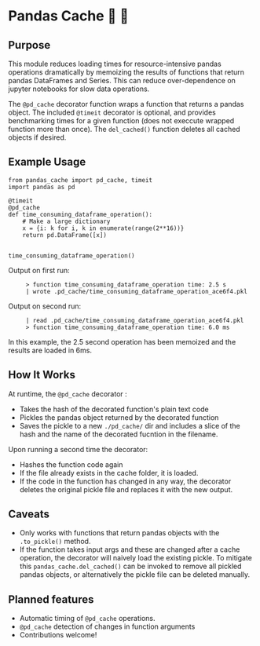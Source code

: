 # Pandas Cache  🐼 💸 


## Purpose
This module reduces loading times for resource-intensive pandas operations dramatically by memoizing the results of functions that return pandas DataFrames and Series. This can reduce over-dependence on jupyter notebooks for slow data operations.


The `@pd_cache` decorator function wraps a function that returns a pandas object. The included `@timeit` decorator is optional, and provides benchmarking times for a given function (does not execcute wrapped function more than once). The `del_cached()` function deletes all cached objects if desired.

## Example Usage

```
from pandas_cache import pd_cache, timeit
import pandas as pd

@timeit
@pd_cache
def time_consuming_dataframe_operation():
    # Make a large dictionary 
    x = {i: k for i, k in enumerate(range(2**16))}
    return pd.DataFrame([x])


time_consuming_dataframe_operation()
```

Output on first run:

```
	 > function time_consuming_dataframe_operation time: 2.5 s
	 | wrote .pd_cache/time_consuming_dataframe_operation_ace6f4.pkl
```

Output on second run:
```
	 | read .pd_cache/time_consuming_dataframe_operation_ace6f4.pkl
	 > function time_consuming_dataframe_operation time: 6.0 ms
```
In this example, the 2.5 second operation has been memoized and the results are loaded in 6ms.

## How It Works
At runtime, the `@pd_cache` decorator :
* Takes the hash of the decorated function's plain text code
* Pickles the pandas object returned by the decorated function
* Saves the pickle to a new `./pd_cache/` dir and includes a slice of the hash and the name of the decorated fucntion in the filename.  

Upon running a second time the decorator:
* Hashes the function code again
* If the file already exists in the cache folder, it is loaded. 
* If the code in the function has changed in any way, the decorator deletes the original pickle file and replaces it with the new output.

## Caveats
* Only works with functions that return pandas objects with the `.to_pickle()` method.
* If the function takes input args and these are changed after a cache operation, the decorator will naively load the existing pickle. To mitigate this `pandas_cache.del_cached()` can be invoked to remove all pickled pandas objects, or alternatively the pickle file can be deleted manually.


## Planned features
* Automatic timing of `@pd_cache` operations.
* `@pd_cache` detection of changes in function arguments
* Contributions welcome!


